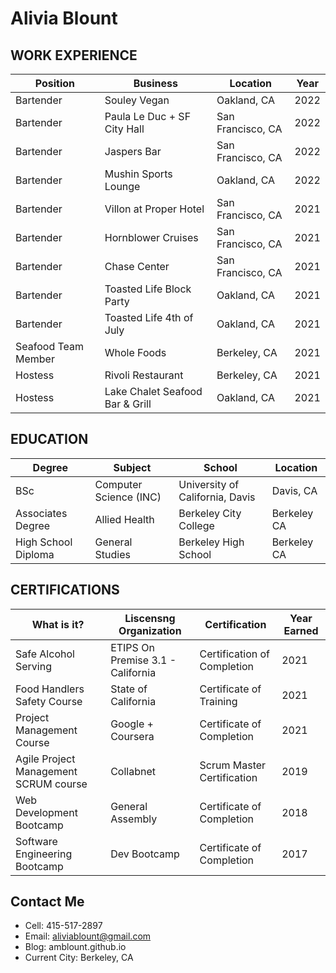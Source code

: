 # Alivia Blount

## WORK EXPERIENCE

Position | Business | Location | Year
|--------|-----------------------|-----------------------|--------|
Bartender | Souley Vegan	|	Oakland, CA 	|	2022
Bartender | Paula Le Duc + SF City Hall	|	San Francisco, CA 	|	2022
Bartender | Jaspers Bar	|	San Francisco, CA 	|	2022
Bartender | Mushin Sports Lounge	|	Oakland, CA 	|	2022
Bartender | Villon at Proper Hotel	|	San Francisco, CA 	|	2021
Bartender | Hornblower Cruises	|	San Francisco, CA 	|	2021
Bartender | Chase Center 	|		San Francisco, CA 	|	2021
Bartender | Toasted Life Block Party	|	Oakland, CA 		|	2021
Bartender | Toasted Life 4th of July |	Oakland, CA 		|	2021
Seafood Team Member | Whole Foods 	|	Berkeley, CA 		|	2021
Hostess | Rivoli Restaurant 		|	Berkeley, CA 		|	2021
Hostess | Lake Chalet Seafood Bar & Grill		|	Oakland, CA 		|	2021


## EDUCATION

Degree | Subject | School | Location |  
|--------|-----------------------|-----------|----|
BSc | Computer Science (INC) | University of California, Davis | Davis, CA
Associates Degree | Allied Health | Berkeley City College | Berkeley CA
High School Diploma | General Studies | Berkeley High School | Berkeley CA

## CERTIFICATIONS

What is it? | Liscensng Organization | Certification | Year Earned 
|--------|-----------------------|-----------|----------|
Safe Alcohol Serving | ETIPS On Premise 3.1 - California		|		Certification of Completion |	2021
Food Handlers Safety Course| State of California 	|	Certificate of Training     |	2021
Project Management Course | Google + Coursera |	Certificate of Completion   |	2021
Agile Project Management SCRUM course | Collabnet 			|		Scrum Master Certification | 	2019
Web Development Bootcamp | General Assembly  |	Certificate of Completion  | 	2018
Software Engineering Bootcamp | Dev Bootcamp |	Certificate of Completion   |	2017


## Contact Me
+ Cell: 415-517-2897
+ Email: aliviablount@gmail.com 
+ Blog: amblount.github.io
+ Current City: Berkeley, CA









